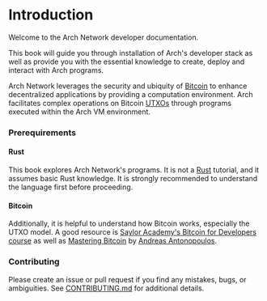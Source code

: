 # Introduction

Welcome to the Arch Network developer documentation.

This book will guide you through installation of Arch's developer stack as well as provide you with the essential knowledge to create, deploy and interact with Arch programs.

Arch Network leverages the security and ubiquity of [Bitcoin] to enhance decentralized applications by providing a computation environment. Arch facilitates complex operations on Bitcoin [UTXOs] through programs executed within the Arch VM environment.

### Prerequirements

#### Rust
This book explores Arch Network's programs. It is not a [Rust] tutorial, and it assumes basic Rust knowledge. It is strongly recommended to understand the language first before proceeding. 

#### Bitcoin
Additionally, it is helpful to understand how Bitcoin works, especially the UTXO model. A good resource is [Saylor Academy's Bitcoin for Developers course] as well as [Mastering Bitcoin] by [Andreas Antonopoulos].

### Contributing
Please create an issue or pull request if you find any mistakes, bugs, or ambiguities. See [CONTRIBUTING.md] for additional details.


[rust]: https://www.rust-lang.org
[Bitcoin]: https://bitcoin.org
[UTXOs]: https://learnmeabitcoin.com/technical/transaction/utxo
[Saylor Academy's Bitcoin for Developers Course]: https://learn.saylor.org/course/view.php?id=500
[Mastering Bitcoin]: https://github.com/bitcoinbook/bitcoinbook
[Andreas Antonopoulos]: https://aantonop.com/
[CONTRIBUTING.md]: ../CONTRIBUTING.md
